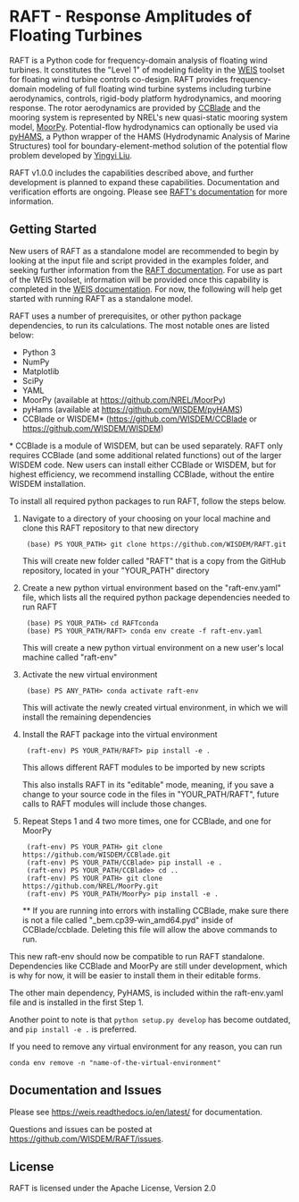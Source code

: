 # RAFT - Response Amplitudes of Floating Turbines

RAFT is a Python code for frequency-domain analysis of floating wind turbines. It constitutes the "Level 1" of modeling fidelity in the [WEIS](https://weis.readthedocs.io/en/latest/index.html) toolset for floating wind turbine controls co-design. RAFT provides frequency-domain modeling of full floating wind turbine systems including turbine aerodynamics, controls, rigid-body platform hydrodynamics, and mooring response. The rotor aerodynamics are provided by [CCBlade](https://github.com/WISDEM/CCBlade) and the mooring system is represented by NREL's new quasi-static mooring system model, [MoorPy](https://github.com/NREL/MoorPy). Potential-flow hydrodynamics can optionally be used via [pyHAMS](https://github.com/WISDEM/pyHAMS), a Python wrapper of the HAMS (Hydrodynamic Analysis of Marine Structures) tool for boundary-element-method solution of the potential flow problem developed by [Yingyi Liu](https://github.com/YingyiLiu/HAMS).

RAFT v1.0.0 includes the capabilities described above, and further development is planned to expand these capabilities. Documentation and verification efforts are ongoing. Please see [RAFT's documentation](https://openraft.readthedocs.io/en/latest/) for more information.


## Getting Started

New users of RAFT as a standalone model are recommended to begin by looking at the input file and script provided in the examples folder, and seeking further information from the [RAFT documentation](https://openraft.readthedocs.io/en/latest/). For use as part of the WEIS toolset, information will be provided once this capability is completed in the [WEIS documentation](https://weis.readthedocs.io/en/latest/). For now, the following will help get started with running RAFT as a standalone model.

RAFT uses a number of prerequisites, or other python package dependencies, to run its calculations. The most notable ones are listed below:

- Python 3
- NumPy
- Matplotlib
- SciPy
- YAML
- MoorPy (available at https://github.com/NREL/MoorPy)
- pyHams (available at https://github.com/WISDEM/pyHAMS)
- CCBlade or WISDEM* (https://github.com/WISDEM/CCBlade or https://github.com/WISDEM/WISDEM)

\* CCBlade is a module of WISDEM, but can be used separately. RAFT only requires CCBlade (and some additional related functions) out of the larger WISDEM code. New users can install either CCBlade or WISDEM, but for highest efficiency, we recommend installing CCBlade, without the entire WISDEM installation.

To install all required python packages to run RAFT, follow the steps below.

1. Navigate to a directory of your choosing on your local machine and clone this RAFT repository to that new directory

        (base) PS YOUR_PATH> git clone https://github.com/WISDEM/RAFT.git
    
    This will create new folder called "RAFT" that is a copy from the GitHub repository, located in your "YOUR_PATH" directory

2. Create a new python virtual environment based on the "raft-env.yaml" file, which lists all the required python package dependencies needed to run RAFT

        (base) PS YOUR_PATH> cd RAFTconda 
        (base) PS YOUR_PATH/RAFT> conda env create -f raft-env.yaml

    This will create a new python virtual environment on a new user's local machine called "raft-env"

3. Activate the new virtual environment

        (base) PS ANY_PATH> conda activate raft-env

    This will activate the newly created virtual environment, in which we will install the remaining dependencies

4. Install the RAFT package into the virtual environment

        (raft-env) PS YOUR_PATH/RAFT> pip install -e .

    This allows different RAFT modules to be imported by new scripts

    This also installs RAFT in its "editable" mode, meaning, if you save a change to your source code in the files in "YOUR_PATH/RAFT", future calls to RAFT modules will include those changes.
    
5. Repeat Steps 1 and 4 two more times, one for CCBlade, and one for MoorPy

        (raft-env) PS YOUR_PATH> git clone https://github.com/WISDEM/CCBlade.git
        (raft-env) PS YOUR_PATH/CCBlade> pip install -e .
        (raft-env) PS YOUR_PATH/CCBlade> cd ..
        (raft-env) PS YOUR_PATH> git clone https://github.com/NREL/MoorPy.git
        (raft-env) PS YOUR_PATH/MoorPy> pip install -e .

    ** If you are running into errors with installing CCBlade, make sure there is not a file called "_bem.cp39-win_amd64.pyd" inside of CCBlade/ccblade. Deleting this file will allow the above commands to run.


This new raft-env should now be compatible to run RAFT standalone. Dependencies like CCBlade and MoorPy are still under development, which is why for now, it will be easier to install them in their editable forms.

The other main dependency, PyHAMS, is included within the raft-env.yaml file and is installed in the first Step 1.

Another point to note is that ```python setup.py develop``` has become outdated, and ```pip install -e .``` is preferred.

If you need to remove any virtual environment for any reason, you can run 

    conda env remove -n "name-of-the-virtual-environment"



## Documentation and Issues

Please see <https://weis.readthedocs.io/en/latest/> for documentation.

Questions and issues can be posted at <https://github.com/WISDEM/RAFT/issues>.

## License
RAFT is licensed under the Apache License, Version 2.0

